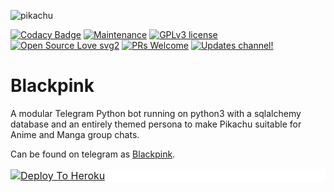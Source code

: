 ![pikachu](https://telegra.ph/file/76e8e4e00e2346ece21bf.jpg)

[![Codacy Badge](https://api.codacy.com/project/badge/Grade/6141417ceaf84545bab6bd671503df51)](https://github.com/pro-boy/Pikachu-Robot)  [![Maintenance](https://img.shields.io/badge/Maintained%3F-yes-green.svg)](https://GitHub.com/Naereen/StrapDown.js/graphs/commit-activity) [![GPLv3 license](https://img.shields.io/badge/License-GPLv3-blue.svg)](https://perso.crans.org/besson/LICENSE.html) [![Open Source Love svg2](https://badges.frapsoft.com/os/v2/open-source.svg?v=103)](https://github.com/ellerbrock/open-source-badges/) [![PRs Welcome](https://img.shields.io/badge/PRs-welcome-brightgreen.svg?style=flat-square)](https://makeapullrequest.com) [![Updates channel!](https://img.shields.io/badge/Join%20Channel-!-red)](https://t.me/blackpink_by_Noor)

# Blackpink 
A modular Telegram Python bot running on python3 with a sqlalchemy database and an entirely themed persona to make Pikachu suitable for Anime and Manga group chats. 

Can be found on telegram as [Blackpink](https://t.me/Pikachu_lava_bot).

<div style="background-color: white; box-sizing: border-box; color: #24292e; font-family: -apple-system, BlinkMacSystemFont, &quot;Segoe UI&quot;, Helvetica, Arial, sans-serif, &quot;Apple Color Emoji&quot;, &quot;Segoe UI Emoji&quot;; font-size: 16px; margin-bottom: 16px;">

[![Deploy To Heroku](https://www.herokucdn.com/deploy/button.svg)](https://heroku.com/deploy?template=https://github.com/Noor12shah/BlackPink-)
<p align="center">
